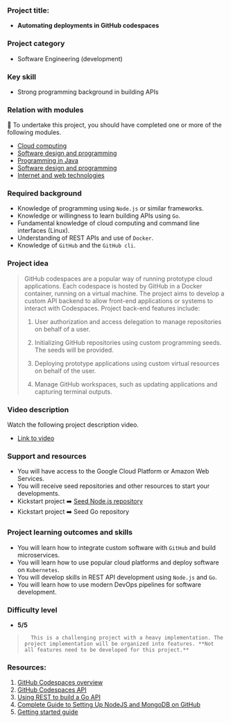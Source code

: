 ### Project title:

* **Automating deployments in GitHub codespaces**

### Project category

* Software Engineering (development)

### Key skill

* Strong programming background in building APIs

### Relation with modules

🏁 To undertake this project, you should have completed one or more of the following modules.

* [Cloud computing](https://www.bbk.ac.uk/courses/modules/buci/BUCI029H7#content)
* [Software design and programming](https://www.bbk.ac.uk/courses/modules/coiy/COIY062H7#content)
* [Programming in Java](https://www.bbk.ac.uk/courses/modules/buci/BUCI033S7#content)
* [Software design and programming](https://www.bbk.ac.uk/courses/modules/coiy/COIY062H7#content)
* [Internet and web technologies](https://www.bbk.ac.uk/courses/modules/coiy/COIY063H7#content)

### Required background

*	Knowledge of programming using `Node.js` or similar frameworks.
*	Knowledge or willingness to learn building APIs using `Go`.
*	Fundamental knowledge of cloud computing and command line interfaces (Linux).
*	Understanding of REST APIs and use of `Docker`.
*	Knowledge of `GitHub` and the `GitHub cli`.

### Project idea

> GitHub codespaces are a popular way of running prototype cloud applications. Each codespace is hosted by GitHub in a Docker container, running on a virtual machine. The project aims to develop a custom API backend to allow front-end applications or systems to interact with Codespaces. Project back-end features include:
>
> 1. User authorization and access delegation to manage repositories on behalf of a user.
>
> 2. Initializing GitHub repositories using custom programming seeds. The seeds will be provided.
>
> 3. Deploying prototype applications using custom virtual resources on behalf of the user.
> 4. Manage GitHub workspaces, such as updating applications and capturing terminal outputs.

### Video description

Watch the following project description video.

* [Link to video](https://www.dropbox.com/s/epdygv7iwaqy9i7/WIN_20231003_11_33_58_Pro.mp4?dl=0) 

### Support and resources

*	You will have access to the Google Cloud Platform or Amazon Web Services.
*	You will receive seed repositories and other resources to start your developments.
*	Kickstart project ➡️ [Seed Node.js repository](https://github.com/steliosot/mini-hi)
*	Kickstart project ➡️ Seed Go repository

### Project learning outcomes and skills

*	You will learn how to integrate custom software with `GitHub` and build microservices.
*	You will learn how to use popular cloud platforms and deploy software on `Kubernetes`.
*	You will develop skills in REST API development using `Node.js` and `Go`.
*	You will learn how to use modern DevOps pipelines for software development.

### Difficulty level

*	**5/5**

>		This is a challenging project with a heavy implementation. The project implementation will be organized into features. **Not all features need to be developed for this project.**

### Resources:

  1. [GitHub Codespaces overview](https://docs.github.com/en/codespaces/overview)
  2. [GitHub Codespaces API](https://docs.github.com/en/rest/codespaces?apiVersion=2022-11-28)
  3. [Using REST to build a Go API](https://dev.to/karanpratapsingh/build-a-rest-api-with-go-for-beginners-3gp)
  4. [Complete Guide to Setting Up NodeJS and MongoDB on GitHub](https://www.youtube.com/watch?v=ocPOHZJ21jE)
  5. [Getting started guide](https://docs.github.com/en/rest/guides/getting-started-with-the-rest-api?apiVersion=2022-11-28)
